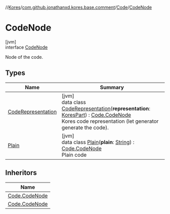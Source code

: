 //[Kores](../../../../index.md)/[com.github.jonathanxd.kores.base.comment](../../index.md)/[Code](../index.md)/[CodeNode](index.md)

# CodeNode

[jvm]\
interface [CodeNode](index.md)

Node of the code.

## Types

| Name | Summary |
|---|---|
| [CodeRepresentation](-code-representation/index.md) | [jvm]<br>data class [CodeRepresentation](-code-representation/index.md)(**representation**: [KoresPart](../../../com.github.jonathanxd.kores/-kores-part/index.md)) : [Code.CodeNode](index.md)<br>Kores code representation (let generator generate the code). |
| [Plain](-plain/index.md) | [jvm]<br>data class [Plain](-plain/index.md)(**plain**: [String](https://kotlinlang.org/api/latest/jvm/stdlib/kotlin/-string/index.html)) : [Code.CodeNode](index.md)<br>Plain code |

## Inheritors

| Name |
|---|
| [Code.CodeNode](-plain/index.md) |
| [Code.CodeNode](-code-representation/index.md) |
